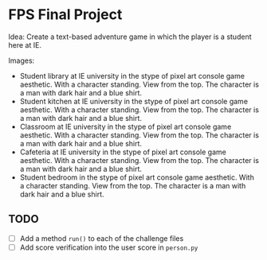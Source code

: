 # FPS Final Project
Idea: Create a text-based adventure game in which the player is a student here at IE.

Images:
+ Student library at IE university in the stype of pixel art console game aesthetic. With a character standing. View from the top. The character is a man with dark hair and a blue shirt.
+ Student kitchen at IE university in the stype of pixel art console game aesthetic. With a character standing. View from the top. The character is a man with dark hair and a blue shirt.
+ Classroom at IE university in the stype of pixel art console game aesthetic. With a character standing. View from the top. The character is a man with dark hair and a blue shirt.
+ Cafeteria at IE university in the stype of pixel art console game aesthetic. With a character standing. View from the top. The character is a man with dark hair and a blue shirt.
+ Student bedroom in the stype of pixel art console game aesthetic. With a character standing. View from the top. The character is a man with dark hair and a blue shirt.


## TODO
+ [ ] Add a method `run()` to each of the challenge files
+ [ ] Add score verification into the user score in `person.py`
